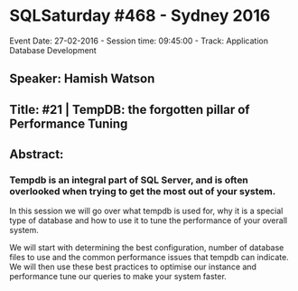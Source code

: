 # SQLSaturday #468 - Sydney 2016
Event Date: 27-02-2016 - Session time: 09:45:00 - Track: Application  Database Development
## Speaker: Hamish Watson
## Title: #21 | TempDB: the forgotten pillar of Performance Tuning
## Abstract:
###  Tempdb is an integral part of SQL Server, and is often overlooked when trying to get the most out of your system. 

In this session we will go over what tempdb is used for, why it is a special type of database and how to use it to tune the performance of your overall system.

We will start with determining the best configuration, number of database files to use and the common performance issues that tempdb can indicate. We will then use these best practices to optimise our instance and performance tune our queries to make your system faster. 

